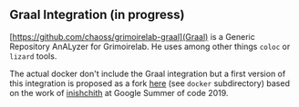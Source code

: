 ## Graal Integration (in progress)

[https://github.com/chaoss/grimoirelab-graal](Graal) is a Generic Repository AnALyzer for Grimoirelab. He uses among other things `coloc` or `lizard` tools.

The actual docker don't include the Graal integration but a first version of this integration is proposed as a fork [here](https://github.com/florentk/grimoirelab) (see `docker` subdirectory) based on the work of [inishchith](https://github.com/inishchith/gsoc) at Google Summer of code 2019.

